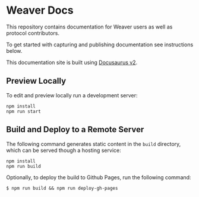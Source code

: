 # Weaver Docs

This repository contains documentation for Weaver users as well as protocol contributors.

To get started with capturing and publishing documentation see instructions below.

This documentation site is built using [Docusaurus v2](https://v2.docusaurus.io/docs/).

## Preview Locally

To edit and preview locally run a development server:

```
npm install
npm run start
```

## Build and Deploy to a Remote Server

The following command generates static content in the `build` directory, which can be served though a hosting service:

```
npm install
npm run build
```

Optionally, to deploy the build to Github Pages, run the following command:

```
$ npm run build && npm run deploy-gh-pages
```
